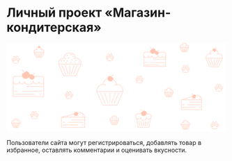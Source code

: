 # Личный проект «Магазин-кондитерская»
<img width="769" alt="Poster" src="/markup/img/content/bg-hero.png">

Пользователи сайта могут регистрироваться, добавлять товар в избранное, оставлять комментарии и оценивать вкусности.
